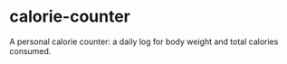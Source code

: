 # calorie-counter
A personal calorie counter: a daily log for body weight and total calories consumed.
